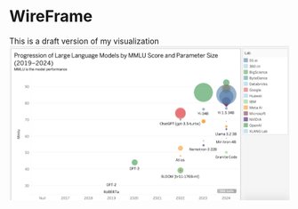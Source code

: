 # WireFrame
This is a draft version of my visualization  
<img src="WireFrame.png" alt="Description" width="1200"/>  
